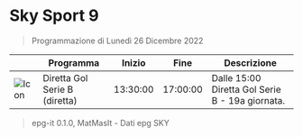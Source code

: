 # Sky Sport 9
> Programmazione di Lunedì 26 Dicembre 2022

||Programma|Inizio|Fine|Descrizione|
|---|---|---|---|---|
|![Icon](https://guidatv.sky.it/uuid/f836112b-97ae-415c-b2ed-25953793006f/cover?md5ChecksumParam=a3c81212708c297219ba002e97788d8d)|Diretta Gol Serie B (diretta)|13:30:00|17:00:00|Dalle 15:00 Diretta Gol Serie B - 19a giornata.



 > epg-it 0.1.0, MatMasIt - Dati epg SKY